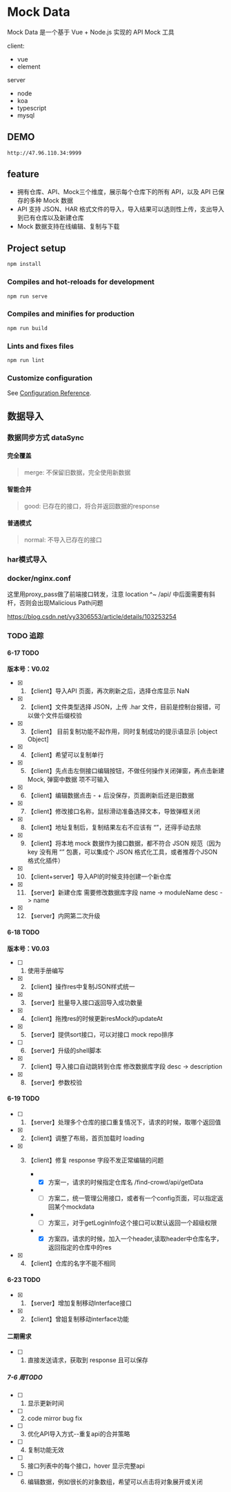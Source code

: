 # Mock Data

Mock Data 是一个基于 Vue + Node.js 实现的 API Mock 工具

client:

+ vue
+ element

server

+ node
+ koa
+ typescript
+ mysql

## DEMO

`http://47.96.110.34:9999`

## feature

- 拥有仓库、API、Mock三个维度，展示每个仓库下的所有 API，以及 API 已保存的多种 Mock 数据
- API 支持 JSON、HAR 格式文件的导入，导入结果可以选则性上传，支出导入到已有仓库以及新建仓库
- Mock 数据支持在线编辑、复制与下载

## Project setup

```bash
npm install
```

### Compiles and hot-reloads for development

```bash
npm run serve
```

### Compiles and minifies for production

```bash
npm run build
```

### Lints and fixes files

```bash
npm run lint
```

### Customize configuration

See [Configuration Reference](https://cli.vuejs.org/config/).


## 数据导入

### 数据同步方式 dataSync

#### 完全覆盖

> merge: 不保留旧数据，完全使用新数据

#### 智能合并

> good: 已存在的接口，将合并返回数据的response

#### 普通模式

> normal: 不导入已存在的接口

### har模式导入

### docker/nginx.conf

这里用proxy_pass做了前端接口转发，注意 location ^~ /api/ 中后面需要有斜杆，否则会出现Malicious Path问题

<https://blog.csdn.net/yy3306553/article/details/103253254>

### TODO 追踪

#### 6-17 TODO

**版本号：V0.02**

- [x] 1. 【client】导入API 页面，再次刷新之后，选择仓库显示 NaN
- [x] 2. 【client】文件类型选择 JSON，上传 .har 文件，目前是控制台报错，可以做个文件后缀校验
- [x] 3. 【client】 目前复制功能不起作用，同时复制成功的提示语显示 [object Object]
- [x] 4. 【client】希望可以复制单行
- [x] 5. 【client】先点击左侧接口编辑按钮，不做任何操作关闭弹窗，再点击新建 Mock, 弹窗中数据 项不可输入
- [x] 6. 【client】编辑数据点击 - + 后没保存，页面刷新后还是旧数据
- [x] 7. 【client】修改接口名称，鼠标滑动准备选择文本，导致弹框关闭
- [x] 8. 【client】地址复制后，复制结果左右不应该有 “”，还得手动去除
- [x] 9. 【client】将本地 mock 数据作为接口数据，都不符合 JSON 规范（因为 key 没有用 “” 包裹，可以集成个 JSON 格式化工具，或者推荐个JSON 格式化插件）
- [x] 10. 【client+server】导入API的时候支持创建一个新仓库
- [x] 11. 【server】新建仓库 需要修改数据库字段 name -> moduleName desc -> name
- [x] 12. 【server】内网第二次升级

#### 6-18 TODO

**版本号：V0.03**

- [ ] 1. 使用手册编写
- [x] 2. 【client】操作res中复制JSON样式统一
- [x] 3. 【server】批量导入接口返回导入成功数量
- [x] 4. 【client】拖拽res的时候更新resMock的updateAt
- [x] 5. 【server】提供sort接口，可以对接口 mock repo排序
- [ ] 6. 【server】升级的shell脚本
- [x] 7. 【client】导入接口自动跳转到仓库 修改数据库字段 desc -> description
- [x] 8. 【server】参数校验

####  6-19 TODO

- [ ] 1. 【server】处理多个仓库的接口重复情况下，请求的时候，取哪个返回值
- [x] 2. 【client】调整了布局，首页加载时 loading
- [x] 3. 【client】修复 response 字段不发正常编辑的问题

     + - [x] 方案一，请求的时候指定仓库名 /find-crowd/api/getData

     + - [ ] 方案二，统一管理公用接口，或者有一个config页面，可以指定返回某个mockdata

     + - [ ] 方案三，对于getLoginInfo这个接口可以默认返回一个超级权限

     + - [x] 方案四，请求的时候，加入一个header,读取header中仓库名字，返回指定的仓库中的res
- [x] 4. 【client】仓库的名字不能不相同

#### 6-23 TODO

- [x] 1. 【server】增加复制移动Interface接口
- [x] 2. 【client】曾姐复制移动interface功能

####  二期需求

- [ ] 1.  直接发送请求，获取到 response 且可以保存

##### 7-6 周TODO

- [ ] 1.  显示更新时间
- [ ] 2.  code mirror bug fix
- [ ] 3. 优化API导入方式--重复api的合并策略
- [ ] 4. 复制功能无效
- [ ] 5. 接口列表中的每个接口，hover 显示完整api
- [ ] 6. 编辑数据，例如很长的对象数组，希望可以点击将对象展开或关闭